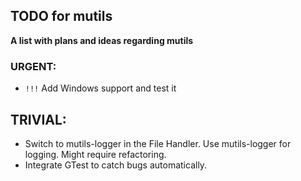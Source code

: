 ## TODO for mutils
**A list with plans and ideas regarding mutils**

### URGENT:
- `!!!` Add Windows support and test it

## TRIVIAL:
- Switch to mutils-logger in the File Handler. Use mutils-logger for logging. Might require refactoring.
- Integrate GTest to catch bugs automatically.